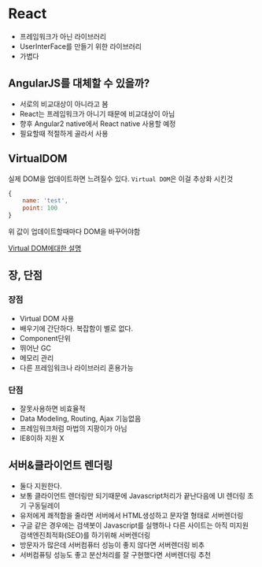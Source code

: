 # React
- 프레임워크가 아닌 라이브러리
- UserInterFace를 만들기 위한 라이브러리
- 가볍다

## AngularJS를 대체할 수 있을까?
- 서로의 비교대상이 아니라고 봄
- React는 프레임워크가 아니기 때문에 비교대상이 아님
- 향후 Angular2 native에서 React native 사용할 예정
- 필요할때 적절하게 골라서 사용

## VirtualDOM

실제 DOM을 업데이트하면 느려질수 있다.
`Virtual DOM`은 이걸 추상화 시킨것

```javascript
{
    name: 'test',
    point: 100
}
```

위 값이 업데이트할때마다 DOM을 바꾸어야함

[Virtual DOM에대한 설명](https://www.youtube.com/watch?v=BYbgopx44vo)

## 장, 단점
### 장점
- Virtual DOM 사용
- 배우기에 간단하다. 복잡함이 별로 없다.
- Component단위
- 뛰어난 GC
- 메모리 관리
- 다른 프레임워크나 라이브러리 혼용가능

### 단점
- 잘못사용하면 비효율적
- Data Modeling, Routing, Ajax 기능없음
- 프레임워크처럼 마법의 지팡이가 아님
- IE8이하 지원 X

## 서버&클라이언트 렌더링
- 둘다 지원한다.
- 보통 클라이언트 렌더링만 되기때문에 Javascript처리가 끝난다음에 UI 렌더링 초기 구동딜레이
- 유저에게 쾌적함을 줄라면 서버에서 HTML생성하고 문자열 형태로 서버렌더링
- 구글 같은 경우에는 검색봇이 Javascript를 실행하나 다른 사이트는 아직 미지원 검색엔진최적화(SEO)를 하기위해 서버렌더링
- 방문자가 많은데 서버컴퓨터 성능이 좋지 않다면 서버렌더링 비추
- 서버컴퓨팅 성능도 좋고 분산처리를 잘 구현했다면 서버렌더링 추천
